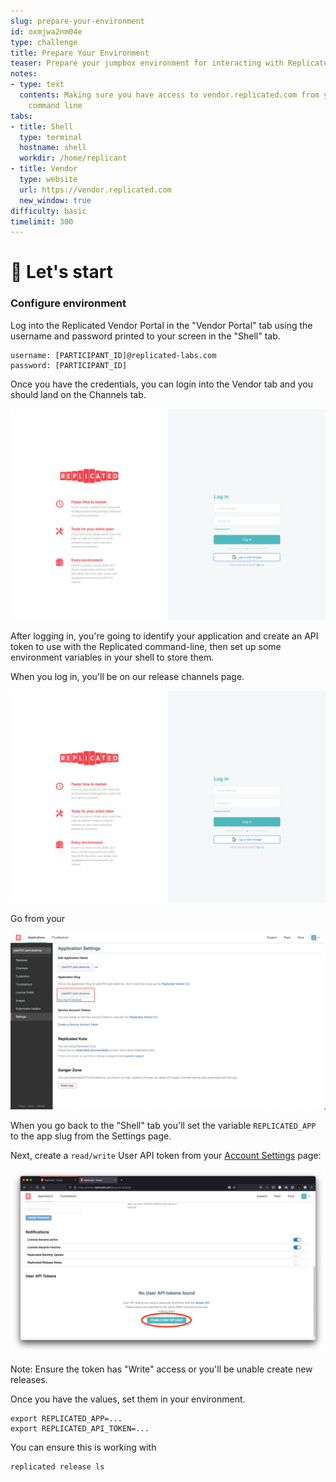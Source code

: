 ```yaml
---
slug: prepare-your-environment
id: oxmjwa2nm04e
type: challenge
title: Prepare Your Environment
teaser: Prepare your jumpbox environment for interacting with Replicated
notes:
- type: text
  contents: Making sure you have access to vendor.replicated.com from your jumpbox
    command line
tabs:
- title: Shell
  type: terminal
  hostname: shell
  workdir: /home/replicant
- title: Vendor
  type: website
  url: https://vendor.replicated.com
  new_window: true
difficulty: basic
timelimit: 300
---
```


🚀 Let's start
==============


### Configure environment

Log into the Replicated Vendor Portal in the "Vendor Portal" tab using the username
and password printed to your screen in the "Shell" tab.

```
username: [PARTICIPANT_ID]@replicated-labs.com
password: [PARTICIPANT_ID]
```

Once you have the credentials, you can login into the Vendor tab and you should land on the Channels tab.

![Vendor Portal Login](../assets/vendor-portal-login.png)

After logging in, you're going to identify your application and create an API token to use with the
Replicated command-line, then set up some environment variables in your shell to store them.

When you log in, you'll be on our release channels page.

![Release Channels on the Vendor Portal](../assets/vendor-portal-login.png)

Go from your

![Finding Your Application Slug](../assets/cli-setup-quickstart-settings.png)

When you go back to the "Shell" tab you'll set the variable `REPLICATED_APP` to the app slug from the Settings page.


Next, create a `read/write` User API token from your [Account Settings](https://vendor.replicated.com/account-settings)
page:

![Creating an API token](../assets/create-api-token.png)

Note: Ensure the token has "Write" access or you'll be unable create new releases.

Once you have the values, set them in your environment.

```
export REPLICATED_APP=...
export REPLICATED_API_TOKEN=...
```

You can ensure this is working with

```
replicated release ls
```
